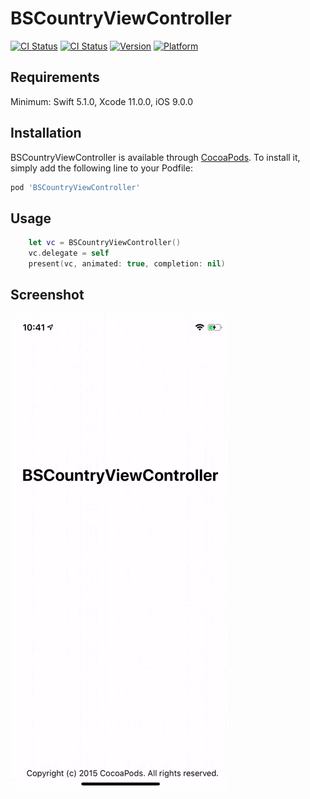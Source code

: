 # BSCountryViewController

[![CI Status](https://img.shields.io/travis/Adobels/BSCountryViewController.svg?style=flat)](https://travis-ci.org/Adobels/BSCountryViewController)
[![CI Status](https://img.shields.io/codecov/c/gh/Adobels/BSCountryViewController)](https://codecov.io/gh/Adobels/BSCountryViewController)
[![Version](https://img.shields.io/cocoapods/v/BSCountryViewController.svg?style=flat)](https://cocoapods.org/pods/BSCountryViewController)
[![Platform](https://img.shields.io/cocoapods/p/BSCountryViewController.svg?style=flat)](https://cocoapods.org/pods/BSCountryViewController)

## Requirements

Minimum: Swift 5.1.0, Xcode 11.0.0, iOS 9.0.0

## Installation

BSCountryViewController is available through [CocoaPods](https://cocoapods.org). To install
it, simply add the following line to your Podfile:

```ruby
pod 'BSCountryViewController'
```

## Usage

```swift
    let vc = BSCountryViewController()
    vc.delegate = self
    present(vc, animated: true, completion: nil)
```

## Screenshot

![BSCountryViewController screenshot animated gif](https://github.com/Adobels/BSCountryViewController/blob/master/BSCountryViewController.gif)
